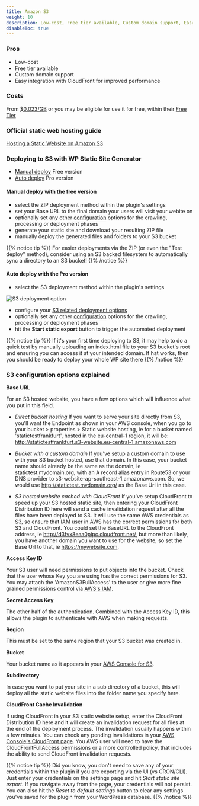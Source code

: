 ```yaml
---
title: Amazon S3
weight: 10
description: Low-cost, Free tier available, Custom domain support, Easy integration with CloudFront for improved performance
disableToc: true
---
```


### Pros

 - Low-cost
 - Free tier available
 - Custom domain support
 - Easy integration with CloudFront for improved performance

### Costs

From [$0.023/GB](https://aws.amazon.com/s3/pricing/) or you may be eligible for use it for free, within their [Free Tier](https://aws.amazon.com/free/)

### Official static web hosting guide

[Hosting a Static Website on Amazon S3](https://docs.aws.amazon.com/AmazonS3/latest/dev/WebsiteHosting.html)

### Deploying to S3 with WP Static Site Generator

 - [Manual deploy](#manual-deploy-with-the-free-version) Free version
 - [Auto deploy](#auto-deploy-with-the-pro-version) Pro version

#### Manual deploy with the free version

 - select the ZIP deployment method within the plugin's settings
 - set your Base URL to the final domain your users will visit your webite on
 - optionally set any other [configuration](/configuration) options for the crawling, processing or deployment phases 
 - generate your static site and download your resulting ZIP file
 - manually deploy the generated files and folders to your S3 bucket


{{% notice tip %}}
For easier deployments via the ZIP (or even the "Test deploy" method), consider using an S3 backed filesystem to automatically sync a directory to an S3 bucket!
{{% /notice %}}

#### Auto deploy with the Pro version 

 - select the S3 deployment method within the plugin's settings

![S3 deployment option](/images/ui/s3_deployment_option.png)

 - configure your [S3 related deployment options](#s3-configuration-options-explained)
 - optionally set any other [configuration](/configuration) options for the crawling, processing or deployment phases 
 - hit the **Start static export** button to trigger the automated deployment


{{% notice tip %}}
If it's your first time deploying to S3, it may help to do a quick test by manually uploading an index.html file to your S3 bucket's root and ensuring you can access it at your intended domain. If hat works, then you should be ready to deploy your whole WP site there
{{% /notice %}}

### S3 configuration options explained

**Base URL**

For an S3 hosted website, you have a few options which will influence what you put in this field.


 - _Direct bucket hosting_ If you want to serve your site directly from S3, you'll want the Endpoint as shown in your AWS console, when you go to your bucket > properties > Static website hosting, ie for a bucket named 'statictestfrankfurt', hosted in the eu-central-1 region, it will be: http://statictestfrankfurt.s3-website.eu-central-1.amazonaws.com

 - _Bucket with a custom domain_ If you've setup a custom domain to use with your S3 bucket hosted, use that domain. In this case, your bucket name should already be the same as the domain, ie statictest.mydomain.org, with an A record alias entry in Route53 or your DNS provider to s3-website-ap-southeast-1.amazonaws.com. So, we would use http://statictest.mydomain.org/ as the Base Url in this case.

 - _S3 hosted website cached with CloudFront_ If you've setup CloudFront to speed up your S3 hosted static site, then entering your CloudFront Distribution ID here will send a cache invalidation request after all the files have been deployed to S3. It will use the same AWS credentials as S3, so ensure that IAM user in AWS has the correct permissions for both S3 and CloudFront. You could set the BaseURL to the CloudFront address, ie http://d3fvx8eaa0pipc.cloudfront.net/, but more than likely, you have another domain you want to use for the website, so set the Base Url to that, ie https://mywebsite.com.

**Access Key ID**

Your S3 user will need permissions to put objects into the bucket. Check that the user whose Key you are using has the correct permissions for S3. You may attach the 'AmazonS3FullAccess' to the user or give more fine grained permissions control via [AWS's IAM](https://aws.amazon.com/iam/).

**Secret Access Key**

The other half of the authentication. Combined with the Access Key ID, this allows the plugin to authenticate with AWS when making requests.

**Region**

This must be set to the same region that your S3 bucket was created in. 

**Bucket**

Your bucket name as it appears in your [AWS Console for S3](https://s3.console.aws.amazon.com/s3/home).

**Subdirectory**

In case you want to put your site in a sub directory of a bucket, this will deploy all the static website files into the folder name you specify here.

**CloudFront Cache Invalidation**

If using CloudFront in your S3 static website setup, enter the CloudFront Distribution ID here and it will create an invalidation request for all files at the end of the deployment process. The invalidation usually happens within a few minutes. You can check any pending invalidations in your [AWS Console's CloudFront page](https://console.aws.amazon.com/cloudfront/home). You AWS user will need to have the CloudFrontFullAccess permissions or a more controlled policy, that includes the ability to send CloudFront invalidation requests.

{{% notice tip %}}
Did you know, you don't need to save any of your credentials within the plugin if you are exporting via the UI (vs CRON/CLI). Just enter your credentials on the settings page and hit *Start static site export*. If you navigate away from the page, your credentials will not persist. You can also hit the *Reset to default settings* button to clear any settings you've saved for the plugin from your WordPress database.
{{% /notice %}}
